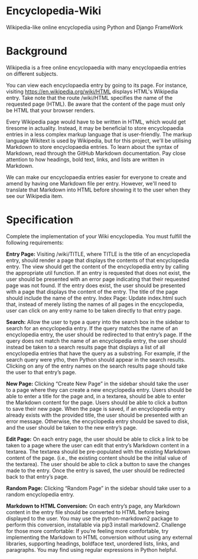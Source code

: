 # Encyclopedia-Wiki
Wikipedia-like online encyclopedia using Python and Django FrameWork

# Background
Wikipedia is a free online encyclopaedia with many encyclopaedia entries on different subjects.

You can view each encyclopaedia entry by going to its page. For instance, visiting https://en.wikipedia.org/wiki/HTML displays HTML's Wikipedia entry. Take note that the route /wiki/HTML specifies the name of the requested page (HTML). Be aware that the content of the page must only be HTML that your browser renders.

Every Wikipedia page would have to be written in HTML, which would get tiresome in actuality. Instead, it may be beneficial to store encyclopaedia entries in a less complex markup language that is user-friendly. The markup language Wikitext is used by Wikipedia, but for this project, we'll be utilising Markdown to store encyclopaedia entries.
To learn about the syntax of Markdown, read through the GitHub Markdown documentation. Pay close attention to how headings, bold text, links, and lists are written in Markdown.

We can make our encyclopaedia entries easier for everyone to create and amend by having one Markdown file per entry. However, we'll need to translate that Markdown into HTML before showing it to the user when they see our Wikipedia item.

# Specification

Complete the implementation of your Wiki encyclopedia. You must fulfill the following requirements:

**Entry Page:** Visiting /wiki/TITLE, where TITLE is the title of an encyclopedia entry, should render a page that displays the contents of that encyclopedia entry.
The view should get the content of the encyclopedia entry by calling the appropriate util function.
If an entry is requested that does not exist, the user should be presented with an error page indicating that their requested page was not found.
If the entry does exist, the user should be presented with a page that displays the content of the entry. The title of the page should include the name of the entry.
Index Page: Update index.html such that, instead of merely listing the names of all pages in the encyclopedia, user can click on any entry name to be taken directly to that entry page.

**Search:** Allow the user to type a query into the search box in the sidebar to search for an encyclopedia entry.
If the query matches the name of an encyclopedia entry, the user should be redirected to that entry’s page.
If the query does not match the name of an encyclopedia entry, the user should instead be taken to a search results page that displays a list of all encyclopedia entries that have the query as a substring. For example, if the search query were ytho, then Python should appear in the search results.
Clicking on any of the entry names on the search results page should take the user to that entry’s page.

**New Page:** Clicking “Create New Page” in the sidebar should take the user to a page where they can create a new encyclopedia entry.
Users should be able to enter a title for the page and, in a textarea, should be able to enter the Markdown content for the page.
Users should be able to click a button to save their new page.
When the page is saved, if an encyclopedia entry already exists with the provided title, the user should be presented with an error message.
Otherwise, the encyclopedia entry should be saved to disk, and the user should be taken to the new entry’s page.

**Edit Page:** On each entry page, the user should be able to click a link to be taken to a page where the user can edit that entry’s Markdown content in a textarea.
The textarea should be pre-populated with the existing Markdown content of the page. (i.e., the existing content should be the initial value of the textarea).
The user should be able to click a button to save the changes made to the entry.
Once the entry is saved, the user should be redirected back to that entry’s page.

**Random Page:** Clicking “Random Page” in the sidebar should take user to a random encyclopedia entry.

**Markdown to HTML Conversion:** On each entry’s page, any Markdown content in the entry file should be converted to HTML before being displayed to the user. You may use the python-markdown2 package to perform this conversion, installable via pip3 install markdown2.
Challenge for those more comfortable: If you’re feeling more comfortable, try implementing the Markdown to HTML conversion without using any external libraries, supporting headings, boldface text, unordered lists, links, and paragraphs. You may find using regular expressions in Python helpful.